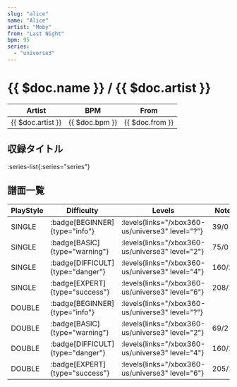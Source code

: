 ```yaml
---
slug: "alice"
name: "Alice"
artist: "Moby"
from: "Last Night"
bpm: 95
series:
  - "universe3"
---
```


# {{ $doc.name }} / {{ $doc.artist }}

|Artist|BPM|From|
|------|---|----|
|{{ $doc.artist }}|{{ $doc.bpm }}|{{ $doc.from }}|

## 収録タイトル

:series-list{:series="series"}

## 譜面一覧

|PlayStyle|Difficulty|Levels|Notes|Movie|
|---------|----------|------|-----|-----|
|SINGLE| :badge[BEGINNER]{type="info"}| :levels{links="/xbox360-us/universe3" level="?"}|39/0||
|SINGLE| :badge[BASIC]{type="warning"}| :levels{links="/xbox360-us/universe3" level="2"}|75/0||
|SINGLE| :badge[DIFFICULT]{type="danger"}| :levels{links="/xbox360-us/universe3" level="4"}|160/2||
|SINGLE| :badge[EXPERT]{type="success"}| :levels{links="/xbox360-us/universe3" level="6"}|208/12||
|DOUBLE| :badge[BEGINNER]{type="info"}| :levels{links="/xbox360-us/universe3" level="?"}|||
|DOUBLE| :badge[BASIC]{type="warning"}| :levels{links="/xbox360-us/universe3" level="2"}|69/2||
|DOUBLE| :badge[DIFFICULT]{type="danger"}| :levels{links="/xbox360-us/universe3" level="4"}|160/2||
|DOUBLE| :badge[EXPERT]{type="success"}| :levels{links="/xbox360-us/universe3" level="6"}|205/12||
